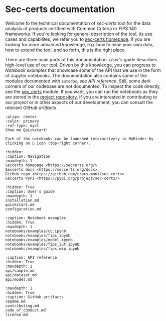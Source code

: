 # Sec-certs documentation

Welcome to the technical documentation of *sec-certs* tool for the data analysis of products certified with Common Criteria or FIPS 140 frameworks. If you're looking for general description of the tool, its use cases and capabilites, we refer you to [sec-certs homepage](https://seccerts.org/). If you are looking for more advanced knowledge, e.g. how to mine your own data, how to extend the tool, and so forth, this is the right place.

There are three main parts of this documentation. *User's guide* describes high-level use of our tool. Driven by this knowledge, you can progress to *Notebook examples* that showcase some of the API that we use in the form of Jupyter notebooks. The documentation also contains some of the modules documented with `autodoc`, see *API reference*. Still, some dark corners of our codebase are not documented. To inspect the code directly, see the [sec_certs](https://github.com/crocs-muni/sec-certs/tree/main/src/sec_certs) module. If you want, you can run the notebooks as they are stored in the [project repository](https://github.com/crocs-muni/sec-certs/tree/main/notebooks). If you are interested in contributing to our project or in other aspects of our development, you can consult the relevant *GitHub artifacts*

```{button-ref} quickstart
:align: center
:color: primary
:ref-type: myst
Show me Quickstart!
```

```{admonition} Launch notebooks in MyBinder
Each of the notebooks can be launched interactively in MyBinder by clicking on 🚀 icon (top-right corner).
```

```{toctree}
:hidden:
:caption: Navigation
:maxdepth: 1
Seccerts homepage <https://seccerts.org/>
Seccerts docs <https://seccerts.org/docs>
GitHub repo <https://github.com/crocs-muni/sec-certs>
Seccerts PyPi <https://pypi.org/project/sec-certs/>
```

```{toctree}
:hidden: True
:caption: User's guide
:maxdepth: 1
installation.md
quickstart.md
configuration.md
```

```{toctree}
:caption: Notebook examples
:hidden: True
:maxdepth: 1
notebooks/examples/cc.ipynb
notebooks/examples/fips.ipynb
notebooks/examples/model.ipynb
notebooks/examples/fips_iut.ipynb
notebooks/examples/fips_mip.ipynb
```

```{toctree}
:caption: API reference
:hidden: True
:maxdepth: 1
api/sample.md
api/dataset.md
api/model.md
```

```{toctree}
:maxdepth: 1
:hidden: True
:caption: GitHub artifacts
readme.md
contributing.md
code_of_conduct.md
license.md
```
